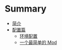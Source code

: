 # Summary

* [简介](README.md)
* [配置篇](chapter-1/README.md)
    * [环境配置](chapter-1/1-1.md)
    * [一个最简单的 Mod](chapter-1/1-2.md)
